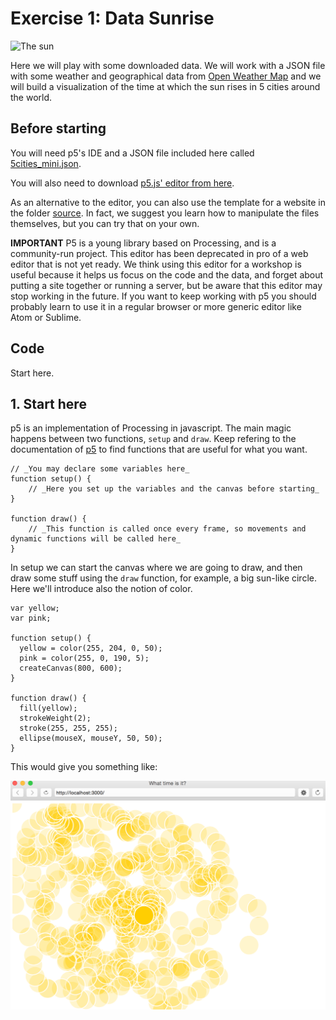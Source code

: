 Exercise 1: Data Sunrise
========================

![The sun](http://cdn0.techly.com.au/wp-content/uploads/2015/08/tumblr_nr2569nqX01qze3hdo1_r2_500.gif)

Here we will play with some downloaded data. We will work with a JSON file with some weather and geographical data from [Open Weather Map](http://www.openweathermap.org/current) and we will build a visualization of the time at which the sun rises in 5 cities around the world.

Before starting
---------------

You will need p5's IDE and a JSON file included here called [5cities\_mini.json](5cities\_mini.json).

You will also need to download [p5.js' editor from here](https://p5js.org/download/). 

As an alternative to the editor, you can also use the template for a website in the folder [source](source). In fact, we suggest you learn how to manipulate the files themselves, but you can try that on your own.

**IMPORTANT** P5 is a young library based on Processing, and is a community-run project. This editor has been deprecated in pro of a web editor that is not yet ready. We think using this editor for a workshop is useful because it helps us focus on the code and the data, and forget about putting a site together or running a server, but be aware that this editor may stop working in the future. If you want to keep working with p5 you should probably learn to use it in a regular browser or more generic editor like Atom or Sublime.

Code
----

Start here.

## 1. Start here

p5 is an implementation of Processing in javascript. The main magic happens between two functions, `setup` and `draw`. Keep refering to the documentation of [p5]() to find functions that are useful for what you want.

```
// _You may declare some variables here_
function setup() {
    // _Here you set up the variables and the canvas before starting_
}

function draw() {
    // _This function is called once every frame, so movements and dynamic functions will be called here_
}
```

In setup we can start the canvas where we are going to draw, and then draw some stuff using the `draw` function, for example, a big sun-like circle. Here we'll introduce also the notion of color.

```
var yellow;
var pink;

function setup() {
  yellow = color(255, 204, 0, 50);
  pink = color(255, 0, 190, 5);
  createCanvas(800, 600);  
}

function draw() {
  fill(yellow);
  strokeWeight(2);
  stroke(255, 255, 255);
  ellipse(mouseX, mouseY, 50, 50);
}
```

This would give you something like:

![Circles](images/circles.png)
